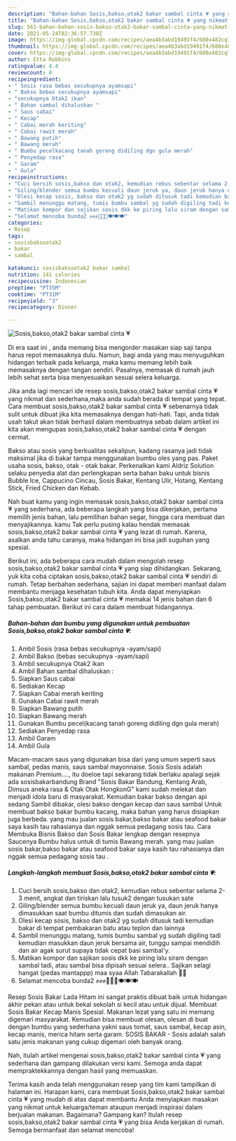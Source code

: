 ```yaml
---
description: "Bahan-bahan Sosis,bakso,otak2 bakar sambal cinta 💗 yang nikmat dan Mudah Dibuat"
title: "Bahan-bahan Sosis,bakso,otak2 bakar sambal cinta 💗 yang nikmat dan Mudah Dibuat"
slug: 561-bahan-bahan-sosis-bakso-otak2-bakar-sambal-cinta-yang-nikmat-dan-mudah-dibuat
date: 2021-05-24T02:36:57.730Z
image: https://img-global.cpcdn.com/recipes/aea4b3abd19491f4/680x482cq70/sosisbaksootak2-bakar-sambal-cinta-💗-foto-resep-utama.jpg
thumbnail: https://img-global.cpcdn.com/recipes/aea4b3abd19491f4/680x482cq70/sosisbaksootak2-bakar-sambal-cinta-💗-foto-resep-utama.jpg
cover: https://img-global.cpcdn.com/recipes/aea4b3abd19491f4/680x482cq70/sosisbaksootak2-bakar-sambal-cinta-💗-foto-resep-utama.jpg
author: Etta Robbins
ratingvalue: 4.4
reviewcount: 8
recipeingredient:
- " Sosis rasa bebas secukupnya ayamsapi"
- " Bakso bebas secukupnya ayamsapi"
- "secukupnya Otak2 ikan"
- " Bahan sambal dihaluskan "
- " Saus cabai"
- " Kecap"
- " Cabai merah keriting"
- " Cabai rawit merah"
- " Bawang putih"
- " Bawang merah"
- " Bumbu pecelkacang tanah goreng didiling dgn gula merah"
- " Penyedap rasa"
- " Garam"
- " Gula"
recipeinstructions:
- "Cuci bersih sosis,bakso dan otak2, kemudian rebus sebentar selama 2-3 menit, angkat dan tiriskan lalu tusuk2 dengan tusukan sate"
- "Giling/blender semua bumbu kecuali daun jeruk ya, daun jeruk hanya dimasukkan saat bumbu ditumis dan sudah dimasukan air."
- "Olesi kecap sosis, bakso dan otak2 yg sudah ditusuk tadi kemudian bakar di tempat pembakaran batu atau teplon dan lainnya"
- "Sambil menunggu matang, tumis bumbu sambal yg sudah digiling tadi kemudian masukkan daun jeruk bersama air, tunggu sampai mendidih dan air agak surut supaya tidak cepat basi sambal&#39;y."
- "Matikan kompor dan sajikan sosis dkk ke piring lalu siram dengan sambal tadi, atau sambal bisa dipisah sesuai selera.. Sajikan selagi hangat (pedas mantappp) maa syaa Allah Tabarakallah 💞💞"
- "Selamat mencoba bunda2 ✊✊✊🍢🍢🍢🍽🍽🍽"
categories:
- Resep
tags:
- sosisbaksootak2
- bakar
- sambal

katakunci: sosisbaksootak2 bakar sambal 
nutrition: 141 calories
recipecuisine: Indonesian
preptime: "PT35M"
cooktime: "PT31M"
recipeyield: "3"
recipecategory: Dinner

---
```



![Sosis,bakso,otak2 bakar sambal cinta 💗](https://img-global.cpcdn.com/recipes/aea4b3abd19491f4/680x482cq70/sosisbaksootak2-bakar-sambal-cinta-💗-foto-resep-utama.jpg)

Di era  saat ini , anda memang bisa mengorder masakan siap saji tanpa harus repot memasaknya dulu. Namun, bagi anda yang mau menyuguhkan hidangan terbaik pada keluarga, maka kamu memang lebih baik memasaknya dengan tangan sendiri. Pasalnya, memasak di rumah jauh lebih sehat serta bisa menyesuaikan sesuai selera keluarga.

Jika anda lagi mencari ide resep sosis,bakso,otak2 bakar sambal cinta 💗 yang nikmat dan sederhana,maka anda sudah berada di tempat yang tepat. Cara membuat sosis,bakso,otak2 bakar sambal cinta 💗  sebenarnya tidak sulit untuk dibuat jika kita memasaknya dengan hati-hati. Tapi, anda tidak usah takut akan tidak berhasil dalam membuatnya 
sebab dalam artikel ini kita akan mengupas sosis,bakso,otak2 bakar sambal cinta 💗 dengan cermat.  

Bakso atau sosis yang berkualitas sekalipun, kadang rasanya jadi tidak maksimal jika di bakar tampa menggunakan bumbu oles yang pas. Paket usaha sosis, bakso, otak - otak bakar. Perkenalkan kami Aldriz Solution selaku penyedia alat dan perlengkapan serta bahan baku untuk bisnis Bubble Ice, Cappucino Cincau, Sosis Bakar, Kentang Ulir, Hotang, Kentang Stick, Fried Chicken dan Kebab.

Nah buat kamu yang ingin memasak sosis,bakso,otak2 bakar sambal cinta 💗 yang sederhana, ada beberapa langkah yang bisa dikerjakan, pertama memilih jenis bahan, lalu pemilihan bahan segar, hingga cara membuat dan menyajikannya. kamu Tak perlu pusing kalau hendak memasak sosis,bakso,otak2 bakar sambal cinta 💗 yang lezat di rumah. Karena, asalkan anda  tahu caranya, maka hidangan ini bisa jadi suguhan yang spesial.

Berikut ini, ada beberapa cara mudah dalam mengolah resep sosis,bakso,otak2 bakar sambal cinta 💗 yang siap dihidangkan. Sekarang, yuk kita coba ciptakan sosis,bakso,otak2 bakar sambal cinta 💗 sendiri di rumah. Tetap berbahan sederhana, sajian ini dapat memberi manfaat dalam membantu menjaga kesehatan tubuh kita. Anda dapat menyiapkan Sosis,bakso,otak2 bakar sambal cinta 💗 memakai 14 jenis bahan dan 6 tahap pembuatan. Berikut ini cara dalam membuat hidangannya.

<!--inarticleads1-->

##### Bahan-bahan dan bumbu yang digunakan untuk pembuatan Sosis,bakso,otak2 bakar sambal cinta 💗:

1. Ambil  Sosis (rasa bebas secukupnya -ayam/sapi)
1. Ambil  Bakso (bebas secukupnya -ayam/sapi)
1. Ambil secukupnya Otak2 ikan
1. Ambil  Bahan sambal dihaluskan :
1. Siapkan  Saus cabai
1. Sediakan  Kecap
1. Siapkan  Cabai merah keriting
1. Gunakan  Cabai rawit merah
1. Siapkan  Bawang putih
1. Siapkan  Bawang merah
1. Gunakan  Bumbu pecel(kacang tanah goreng didiling dgn gula merah)
1. Sediakan  Penyedap rasa
1. Ambil  Garam
1. Ambil  Gula


Macam-macam saus yang digunakan bisa dari yang umum seperti saus sambal, pedas manis, saus sambal mayonnaise. Sosis Sosis adalah makanan Premium…., itu doeloe tapi sekarang tidak berlaku apalagi sejak ada sosisbakarbandung Brand &#34;Sosis Bakar Bandung, Kentang Arab, Dimsus aneka rasa &amp; Otak Otak HongkonG&#34; kami sudah melekat dan menjadi idola baru di masyarakat. Kemudian bakar bakso dengan api sedang Sambil dibakar, olesi bakso dengan kecap dan saus sambal Untuk membuat bakso bakar bumbu kacang, maka bahan yang harus disiapkan juga berbeda. yang mau jualan sosis bakar,bakso bakar atau seafood bakar saya kasih tau rahasianya dan nggak semua pedagang sosis tau. Cara Membuka Bisnis Bakso dan Sosis Bakar lengkap dengan resepnya Saucenya Bumbu halus untuk di tumis Bawang merah. yang mau jualan sosis bakar,bakso bakar atau seafood bakar saya kasih tau rahasianya dan nggak semua pedagang sosis tau . 

<!--inarticleads2-->

##### Langkah-langkah membuat Sosis,bakso,otak2 bakar sambal cinta 💗:

1. Cuci bersih sosis,bakso dan otak2, kemudian rebus sebentar selama 2-3 menit, angkat dan tiriskan lalu tusuk2 dengan tusukan sate
1. Giling/blender semua bumbu kecuali daun jeruk ya, daun jeruk hanya dimasukkan saat bumbu ditumis dan sudah dimasukan air.
1. Olesi kecap sosis, bakso dan otak2 yg sudah ditusuk tadi kemudian bakar di tempat pembakaran batu atau teplon dan lainnya
1. Sambil menunggu matang, tumis bumbu sambal yg sudah digiling tadi kemudian masukkan daun jeruk bersama air, tunggu sampai mendidih dan air agak surut supaya tidak cepat basi sambal&#39;y.
1. Matikan kompor dan sajikan sosis dkk ke piring lalu siram dengan sambal tadi, atau sambal bisa dipisah sesuai selera.. Sajikan selagi hangat (pedas mantappp) maa syaa Allah Tabarakallah 💞💞
1. Selamat mencoba bunda2 ✊✊✊🍢🍢🍢🍽🍽🍽


Resep Sosis Bakar Lada Hitam ini sangat praktis dibuat baik untuk hidangan akhir pekan atau untuk bekal sekolah si kecil atau untuk dijual. Membuat Sosis Bakar Kecap Manis Spesial. Makanan lezat yang satu ini memang digemari masyarakat. Kemudian bisa membuat olesan, olesan di buat dengan bumbu yang sederhana yakni saus tomat, saus sambal, kecap asin, kecap manis, merica hitam serta garam. SOSIS BAKAR - Sosis adalah salah satu jenis makanan yang cukup digemari oleh banyak orang. 

Nah, itulah artikel mengenai  sosis,bakso,otak2 bakar sambal cinta 💗  yang sederhana dan gampang dilakukan versi kami. Semoga anda dapat mempraktekkannya dengan hasil yang memuaskan. 

Terima kasih anda telah menggunakan resep yang tim kami tampilkan di halaman ini. Harapan kami, cara membuat  Sosis,bakso,otak2 bakar sambal cinta 💗 yang mudah di atas dapat membantu Anda menyiapkan masakan yang nikmat untuk keluarga/teman ataupun menjadi inspirasi dalam berjualan makanan. Bagaimana? Gampang kan? Itulah resep sosis,bakso,otak2 bakar sambal cinta 💗 yang bisa Anda kerjakan di rumah. Semoga bermanfaat dan selamat mencoba!

